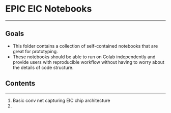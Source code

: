 # EPIC EIC Notebooks
---

## Goals
- This folder contains a collection of self-contained notebooks that are great for prototyping.
- These notebooks should be able to run on Colab independently and provide users with reproducible workflow without having to worry about the details of code structure.

## Contents
---
1. Basic conv net capturing EIC chip architecture
2. 